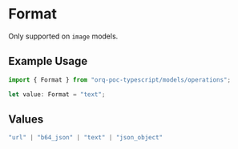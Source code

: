 # Format

Only supported on `image` models.

## Example Usage

```typescript
import { Format } from "orq-poc-typescript/models/operations";

let value: Format = "text";
```

## Values

```typescript
"url" | "b64_json" | "text" | "json_object"
```